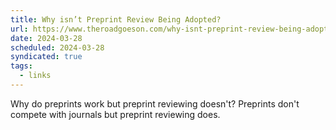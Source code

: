 ```yaml
---
title: Why isn’t Preprint Review Being Adopted?
url: https://www.theroadgoeson.com/why-isnt-preprint-review-being-adopted
date: 2024-03-28
scheduled: 2024-03-28
syndicated: true
tags:
  - links
---
```


Why do preprints work but preprint reviewing doesn't? Preprints don't compete with journals but preprint reviewing does.

